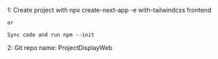 1: Create project with 
    npx create-next-app -e with-tailwindcss frontend

    or

    Sync code and run npm --init

2: Git repo name: ProjectDisplayWeb
